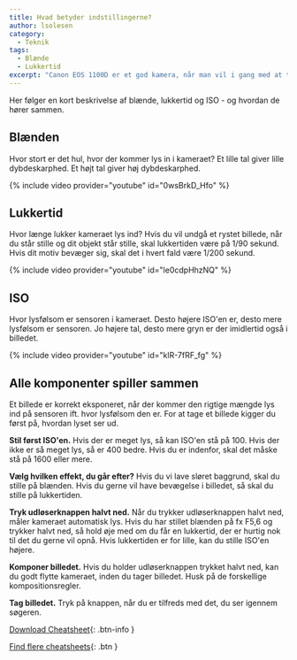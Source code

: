```yaml
---
title: Hvad betyder indstillingerne?
author: lsolesen
category:
  - Teknik
tags:
  - Blænde
  - Lukkertid
excerpt: "Canon EOS 1100D er et god kamera, når man vil i gang med at tage billeder. Det koster omkring 2200 kroner med et standardobjektiv."
---
```


Her følger en kort beskrivelse af blænde, lukkertid og ISO - og hvordan de hører sammen.

## Blænden

Hvor stort er det hul, hvor der kommer lys in i kameraet? Et lille tal giver lille dybdeskarphed. Et højt tal giver høj dybdeskarphed.

{% include video provider="youtube" id="0wsBrkD_Hfo" %}

## Lukkertid

Hvor længe lukker kameraet lys ind? Hvis du vil undgå et rystet billede, når du står stille og dit objekt står stille, skal lukkertiden være på 1/90 sekund. Hvis dit motiv bevæger sig, skal det i hvert fald være 1/200 sekund.

{% include video provider="youtube" id="le0cdpHhzNQ" %}

## ISO

Hvor lysfølsom er sensoren i kameraet. Desto højere ISO'en er, desto mere lysfølsom er sensoren. Jo højere tal, desto mere gryn er der imidlertid også i billedet.

{% include video provider="youtube" id="klR-7fRF_fg" %}

## Alle komponenter spiller sammen

Et billede er korrekt eksponeret, når der kommer den rigtige mængde lys ind på sensoren ift. hvor lysfølsom den er. For at tage et billede kigger du først på, hvordan lyset ser ud. 

**Stil først ISO'en.** Hvis der er meget lys, så kan ISO'en stå på 100. Hvis der ikke er så meget lys, så er 400 bedre. Hvis du er indenfor, skal det måske stå på 1600 eller mere.

**Vælg hvilken effekt, du går efter?** Hvis du vi lave sløret baggrund, skal du stille på blænden. Hvis du gerne vil have bevægelse i billedet, så skal du stille på lukkertiden.

**Tryk udløserknappen halvt ned.** Når du trykker udløserknappen halvt ned, måler kameraet automatisk lys. Hvis du har stillet blænden på fx F5,6 og trykker halvt ned, så hold øje med om du får en lukkertid, der er hurtig nok til det du gerne vil opnå. Hvis lukkertiden er for lille, kan du stille ISO'en højere.

**Komponer billedet.** Hvis du holder udløserknappen trykket halvt ned, kan du godt flytte kameraet, inden du tager billedet. Husk på de forskellige kompositionsregler.

**Tag billedet.** Tryk på knappen, når du er tilfreds med det, du ser igennem søgeren.

[Download Cheatsheet](/assets/pdf/foto-cheatsheet.pdf){: .btn-info }

[Find flere cheatsheets](http://www.digitalcameraworld.com/tag/photography-cheat-sheet/page/2/){: .btn }


